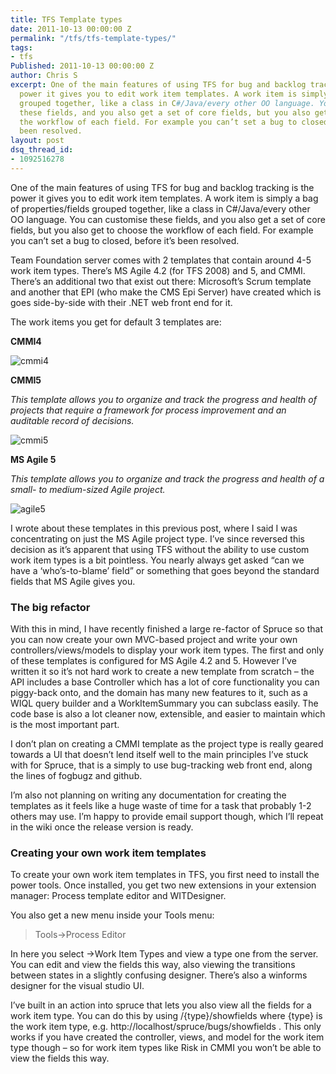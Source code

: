 ```yaml
---
title: TFS Template types
date: 2011-10-13 00:00:00 Z
permalink: "/tfs/tfs-template-types/"
tags:
- tfs
Published: 2011-10-13 00:00:00 Z
author: Chris S
excerpt: One of the main features of using TFS for bug and backlog tracking is the
  power it gives you to edit work item templates. A work item is simply a bag of properties/fields
  grouped together, like a class in C#/Java/every other OO language. You can customise
  these fields, and you also get a set of core fields, but you also get to choose
  the workflow of each field. For example you can’t set a bug to closed, before it’s
  been resolved.
layout: post
dsq_thread_id:
- 1092516278
---
```


One of the main features of using TFS for bug and backlog tracking is the power it gives you to edit work item templates. A work item is simply a bag of properties/fields grouped together, like a class in C#/Java/every other OO language. You can customise these fields, and you also get a set of core fields, but you also get to choose the workflow of each field. For example you can’t set a bug to closed, before it’s been resolved.

Team Foundation server comes with 2 templates that contain around 4-5 work item types. There’s MS Agile 4.2 (for TFS 2008) and 5, and CMMI. There’s an additional two that exist out there: Microsoft’s Scrum template and another that EPI (who make the CMS Epi Server) have created which is goes side-by-side with their .NET web front end for it.

The work items you get for default 3 templates are:

<!--more-->

**CMMI4**

![cmmi4][1]

**CMMI5**

*This template allows you to organize and track the progress and health of projects that require a framework for process improvement and an auditable record of decisions.*

![cmmi5][2]

**MS Agile 5**

*This template allows you to organize and track the progress and health of a small- to medium-sized Agile project.*

![agile5][3]

I wrote about these templates in this previous post, where I said I was concentrating on just the MS Agile project type. I’ve since reversed this decision as it’s apparent that using TFS without the ability to use custom work item types is a bit pointless. You nearly always get asked “can we have a ‘who’s-to-blame’ field” or something that goes beyond the standard fields that MS Agile gives you.

### The big refactor

With this in mind, I have recently finished a large re-factor of Spruce so that you can now create your own MVC-based project and write your own controllers/views/models to display your work item types. The first and only of these templates is configured for MS Agile 4.2 and 5. However I’ve written it so it’s not hard work to create a new template from scratch – the API includes a base Controller which has a lot of core functionality you can piggy-back onto, and the domain has many new features to it, such as a WIQL query builder and a WorkItemSummary you can subclass easily. The code base is also a lot cleaner now, extensible, and easier to maintain which is the most important part.

I don’t plan on creating a CMMI template as the project type is really geared towards a UI that doesn’t lend itself well to the main principles I’ve stuck with for Spruce, that is a simply to use bug-tracking web front end, along the lines of fogbugz and github.

I’m also not planning on writing any documentation for creating the templates as it feels like a huge waste of time for a task that probably 1-2 others may use. I’m happy to provide email support though, which I’ll repeat in the wiki once the release version is ready.

### Creating your own work item templates

To create your own work item templates in TFS, you first need to install the power tools. Once installed, you get two new extensions in your extension manager: Process template editor and WITDesigner.

You also get a new menu inside your Tools menu:

> Tools->Process Editor 

In here you select ->Work Item Types and view a type one from the server. You can edit and view the fields this way, also viewing the transitions between states in a slightly confusing designer. There’s also a winforms designer for the visual studio UI.

I’ve built in an action into spruce that lets you also view all the fields for a work item type. You can do this by using /{type}/showfields where {type} is the work item type, e.g. http://localhost/spruce/bugs/showfields . This only works if you have created the controller, views, and model for the work item type though – so for work item types like Risk in CMMI you won’t be able to view the fields this way.

 [1]: /assets/2011/10/sprucecmmi4.png
 [2]: /assets/2011/10/sprucecmmi5.png
 [3]: /assets/2011/10/sprucemsagile5.png